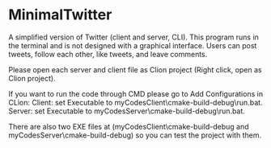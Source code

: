 # MinimalTwitter

A simplified version of Twitter (client and server, CLI).
This program runs in the terminal and is not designed with a graphical interface.
Users can post tweets, follow each other, like tweets, and leave comments.

Please open each server and client file as Clion project (Right click, open as Clion project).

If you want to run the code through CMD please go to Add Configurations in CLion:
Client: set Executable to myCodesClient\cmake-build-debug\run.bat.
Server: set Executable to myCodesServer\cmake-build-debug\run.bat.

There are also two EXE files at (myCodesClient\cmake-build-debug and myCodesServer\cmake-build-debug) so you can test the project with them.
